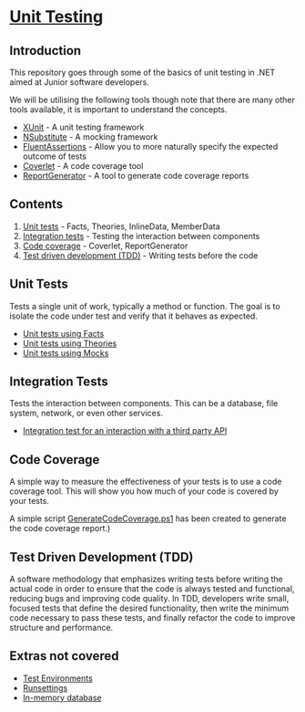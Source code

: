 # [Unit Testing](Application/CoverageReport/index.html)

## Introduction

This repository goes through some of the basics of unit testing in .NET aimed at Junior software developers.

We will be utilising the following tools though note that there are many other tools available, it is important to understand the concepts.

- [XUnit](https://www.nuget.org/packages/xunit) - A unit testing framework
- [NSubstitute](https://www.nuget.org/packages/NSubstitute) - A mocking framework
- [FluentAssertions](https://www.nuget.org/packages/FluentAssertions) - Allow you to more naturally specify the expected outcome of tests
- [Coverlet](https://www.nuget.org/packages/coverlet.collector) - A code coverage tool
- [ReportGenerator](https://www.nuget.org/packages/dotnet-reportgenerator-globaltool) - A tool to generate code coverage reports

## Contents

1. [Unit tests](#unit-tests) - Facts, Theories, InlineData, MemberData
2. [Integration tests](#integration-tests) - Testing the interaction between components
3. [Code coverage](#code-coverage) - Coverlet, ReportGenerator
4. [Test driven development (TDD)](#test-driven-development-tdd) - Writing tests before the code

## Unit Tests

Tests a single unit of work, typically a method or function. The goal is to isolate the code under test and verify that it behaves as expected.

- [Unit tests using Facts](Domain.Tests/Services/Calculator/AddOperationTests.cs)
- [Unit tests using Theories](Domain.Tests/Services/Calculator/MinusOperationTests.cs)
- [Unit tests using Mocks](Domain.Tests/Services/Calculator/MultiplyOperationTests.cs)

## Integration Tests

Tests the interaction between components. This can be a database, file system, network, or even other services.

- [Integration test for an interaction with a third party API](Domain.Tests/Services/Calculator/DivideOperationTests.cs)

## Code Coverage

A simple way to measure the effectiveness of your tests is to use a code coverage tool. This will show you how much of your code is covered by your tests.

A simple script [GenerateCodeCoverage.ps1](GenerateCodeCoverage.ps1) has been created to generate the code coverage report.)

## Test Driven Development (TDD)

A software methodology that emphasizes writing tests before writing the actual code in order to ensure that the code is always tested and functional, reducing bugs and improving code quality. In TDD, developers write small, focused tests that define the desired functionality, then write the minimum code necessary to pass these tests, and finally refactor the code to improve structure and performance.

## Extras not covered

- [Test Environments](https://learn.microsoft.com/en-us/visualstudio/test/remote-testing)
- [Runsettings](https://learn.microsoft.com/en-us/visualstudio/test/configure-unit-tests-by-using-a-dot-runsettings-file)
- [In-memory database](https://learn.microsoft.com/en-us/ef/core/providers/in-memory)